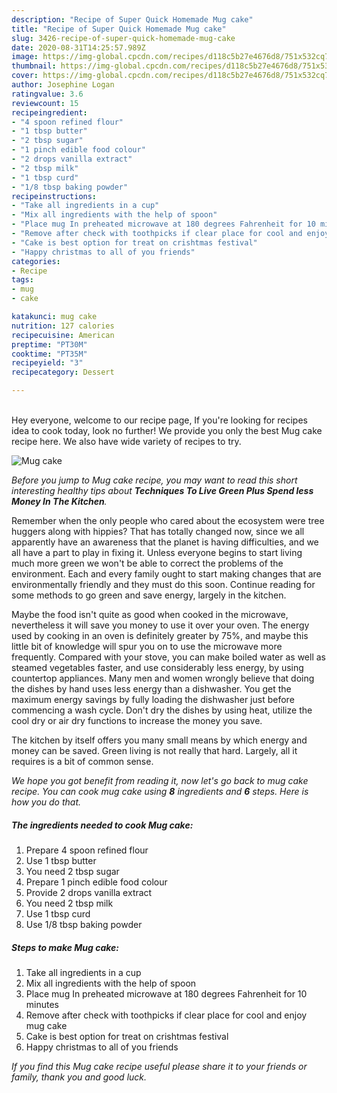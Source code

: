 ```yaml
---
description: "Recipe of Super Quick Homemade Mug cake"
title: "Recipe of Super Quick Homemade Mug cake"
slug: 3426-recipe-of-super-quick-homemade-mug-cake
date: 2020-08-31T14:25:57.989Z
image: https://img-global.cpcdn.com/recipes/d118c5b27e4676d8/751x532cq70/mug-cake-recipe-main-photo.jpg
thumbnail: https://img-global.cpcdn.com/recipes/d118c5b27e4676d8/751x532cq70/mug-cake-recipe-main-photo.jpg
cover: https://img-global.cpcdn.com/recipes/d118c5b27e4676d8/751x532cq70/mug-cake-recipe-main-photo.jpg
author: Josephine Logan
ratingvalue: 3.6
reviewcount: 15
recipeingredient:
- "4 spoon refined flour"
- "1 tbsp butter"
- "2 tbsp sugar"
- "1 pinch edible food colour"
- "2 drops vanilla extract"
- "2 tbsp milk"
- "1 tbsp curd"
- "1/8 tbsp baking powder"
recipeinstructions:
- "Take all ingredients in a cup"
- "Mix all ingredients with the help of spoon"
- "Place mug In preheated microwave at 180 degrees Fahrenheit for 10 minutes"
- "Remove after check with toothpicks if clear place for cool and enjoy mug cake"
- "Cake is best option for treat on crishtmas festival"
- "Happy christmas to all of you friends"
categories:
- Recipe
tags:
- mug
- cake

katakunci: mug cake 
nutrition: 127 calories
recipecuisine: American
preptime: "PT30M"
cooktime: "PT35M"
recipeyield: "3"
recipecategory: Dessert

---
```

<br>
Hey everyone, welcome to our recipe page, If you're looking for recipes idea to cook today, look no further! We provide you only the best Mug cake recipe here. We also have wide variety of recipes to try.
<br>


![Mug cake](https://img-global.cpcdn.com/recipes/d118c5b27e4676d8/751x532cq70/mug-cake-recipe-main-photo.jpg)

<i>Before you jump to Mug cake recipe, you may want to read this short interesting healthy tips about 
<strong>Techniques To Live Green Plus Spend less Money In The Kitchen</strong>.</i>
</br>

Remember when the only people who cared about the ecosystem were tree huggers along with hippies? That has totally changed now, since we all apparently have an awareness that the planet is having difficulties, and we all have a part to play in fixing it. Unless everyone begins to start living much more green we won't be able to correct the problems of the environment. Each and every family ought to start making changes that are environmentally friendly and they must do this soon. Continue reading for some methods to go green and save energy, largely in the kitchen.

Maybe the food isn't quite as good when cooked in the microwave, nevertheless it will save you money to use it over your oven. The energy used by cooking in an oven is definitely greater by 75%, and maybe this little bit of knowledge will spur you on to use the microwave more frequently. Compared with your stove, you can make boiled water as well as steamed vegetables faster, and use considerably less energy, by using countertop appliances. Many men and women wrongly believe that doing the dishes by hand uses less energy than a dishwasher. You get the maximum energy savings by fully loading the dishwasher just before commencing a wash cycle. Don't dry the dishes by using heat, utilize the cool dry or air dry functions to increase the money you save.

The kitchen by itself offers you many small means by which energy and money can be saved. Green living is not really that hard. Largely, all it requires is a bit of common sense.


<i>We hope you got benefit from reading it, now let's go back to mug cake recipe. You can cook mug cake using <strong>8</strong> ingredients and <strong>6</strong> steps. Here is how you do that.
</i>

##### The ingredients needed to cook Mug cake:

1. Prepare 4 spoon refined flour
1. Use 1 tbsp butter
1. You need 2 tbsp sugar
1. Prepare 1 pinch edible food colour
1. Provide 2 drops vanilla extract
1. You need 2 tbsp milk
1. Use 1 tbsp curd
1. Use 1/8 tbsp baking powder


##### Steps to make Mug cake:

1. Take all ingredients in a cup
1. Mix all ingredients with the help of spoon
1. Place mug In preheated microwave at 180 degrees Fahrenheit for 10 minutes
1. Remove after check with toothpicks if clear place for cool and enjoy mug cake
1. Cake is best option for treat on crishtmas festival
1. Happy christmas to all of you friends


<i>If you find this Mug cake recipe useful please share it to your friends or family, thank you and good luck.</i>
